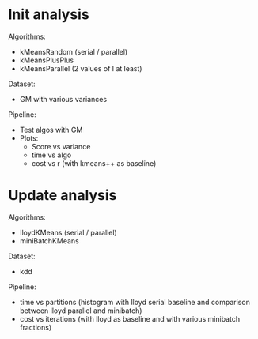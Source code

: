 # Init analysis

Algorithms:
- kMeansRandom (serial / parallel)
- kMeansPlusPlus
- kMeansParallel (2 values of l at least)

Dataset:
- GM with various variances

Pipeline:
- Test algos with GM
- Plots:
    - Score vs variance
    - time vs algo
    - cost vs r (with kmeans++ as baseline)

# Update analysis

Algorithms:
- lloydKMeans (serial / parallel)
- miniBatchKMeans

Dataset:
- kdd

Pipeline:
- time vs partitions (histogram with lloyd serial baseline and comparison between lloyd parallel and minibatch) 
- cost vs iterations (with lloyd as baseline and with various minibatch fractions)